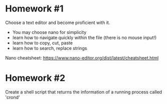 Homework #1
===========

Choose a text editor and become proficient with it.
- You may choose nano for simplicity
- learn how to navigate quickly within the file (there is no mouse input!)
- learn how to copy, cut, paste
- learn how to search, replace strings

Nano cheatsheet: https://www.nano-editor.org/dist/latest/cheatsheet.html


Homework #2
===========
Create a shell script that returns the information of a running process called 'crond'



